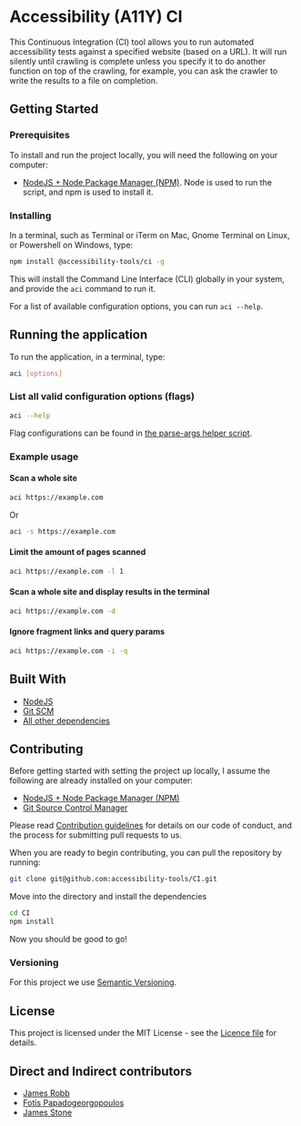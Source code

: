 # Accessibility (A11Y) CI

This Continuous Integration (CI) tool allows you to run automated accessibility tests against a specified website (based on a URL). It will run silently until crawling is complete unless you specify it to do another function on top of the crawling, for example, you can ask the crawler to write the results to a file on completion.

## Getting Started

### Prerequisites

To install and run the project locally, you will need the following on your computer:
- [NodeJS + Node Package Manager (NPM)](https://nodejs.org/). Node is used to run the script, and npm is used to install it.

### Installing

In a terminal, such as Terminal or iTerm on Mac, Gnome Terminal on Linux, or Powershell on Windows, type:

```bash
npm install @accessibility-tools/ci -g
```

This will install the Command Line Interface (CLI) globally in your system, and provide the `aci` command to run it.

For a list of available configuration options, you can run `aci --help`.

## Running the application

To run the application, in a terminal, type:

```bash
aci [options]
```

### List all valid configuration options (flags)

```bash
aci --help
```

Flag configurations can be found in [the parse-args helper script](./src/helpers/parse-args.js).

### Example usage

#### Scan a whole site

```bash
aci https://example.com
```

Or

```bash
aci -s https://example.com
```

#### Limit the amount of pages scanned

```bash
aci https://example.com -l 1
```

#### Scan a whole site and display results in the terminal

```bash
aci https://example.com -d
```

#### Ignore fragment links and query params

```bash
aci https://example.com -i -q
```

## Built With

- [NodeJS](https://nodejs.org/)
- [Git SCM](https://git-scm.com/)
- [All other dependencies](./package.json)

## Contributing

Before getting started with setting the project up locally, I assume the following are already installed on your computer:

- [NodeJS + Node Package Manager (NPM)](https://nodejs.org/)
- [Git Source Control Manager](https://git-scm.com/)

Please read [Contribution guidelines](./.github/contributing.md) for details on our code of conduct, and the process for submitting pull requests to us.

When you are ready to begin contributing, you can pull the repository by running:

```bash
git clone git@github.com:accessibility-tools/CI.git
```

Move into the directory and install the dependencies

```bash
cd CI
npm install
```

Now you should be good to go!

### Versioning

For this project we use [Semantic Versioning](http://semver.org/).

## License

This project is licensed under the MIT License - see the [Licence file](./LICENCE) for details.

## Direct and Indirect contributors

- [James Robb](https://jamesrobb.co.uk/)
- [Fotis Papadogeorgopoulos](https://fotis.xyz/)
- [James Stone](http://jamesstone.com/)
